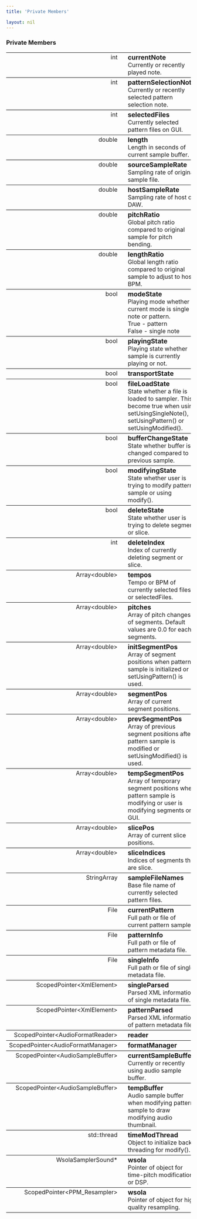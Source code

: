 ```yaml
---
title: 'Private Members'

layout: nil
---
```


<style>
    table {
        width: 100%;
    }
    tr {
        border-top: 1px solid black;
        border-bottom: 1px solid black;
    }
    table tr td:nth-child(1) {
        width: 20%;
        vertical-align: top;
        text-align: right;
    }
    table tr td:nth-child(2) {
        width: 80%;
        vertical-align: top;
        padding-left: 20px;
    }
    table tr td:nth-child(2)::first-line {
        font-weight: bold;
        font-size: 110%;
    }
</style>

### Private Members
<table>
    <tr>
        <td> int </td>
        <td> currentNote <br>
        Currently or recently played note.
        </td>
    </tr>
    <tr>
        <td> int </td>
        <td> patternSelectionNote <br>
        Currently or recently selected pattern selection note.
        </td>
    </tr>
    <tr>
        <td> int </td>
        <td> selectedFiles <br>
        Currently selected pattern files on GUI.
        </td>
    </tr>
    <tr>
        <td> double </td>
        <td> length <br>
        Length in seconds of current sample buffer.
        </td>
    </tr>
    <tr>
        <td> double </td>
        <td> sourceSampleRate <br>
        Sampling rate of original sample file.
        </td>
    </tr>
    <tr>
        <td> double </td>
        <td> hostSampleRate <br>
        Sampling rate of host or DAW.
        </td>
    </tr>
    <tr>
        <td> double </td>
        <td> pitchRatio <br>
        Global pitch ratio compared to original sample for pitch bending.
        </td>
    </tr>
    <tr>
        <td> double </td>
        <td> lengthRatio <br>
        Global length ratio compared to original sample to adjust to host BPM.
        </td>
    </tr>
    <tr>
        <td> bool </td>
        <td> modeState <br>
        Playing mode whether current mode is single note or pattern.
        <br> True - pattern
        <br> False - single note
        </td>
    </tr>
    <tr>
        <td> bool </td>
        <td> playingState <br>
        Playing state whether sample is currently playing or not.
        </td>
    </tr>
    <tr>
        <td> bool </td>
        <td> transportState <br>
        </td>
    </tr>
    <tr>
        <td> bool </td>
        <td> fileLoadState <br>
        State whether a file is loaded to sampler. This become true when using setUsingSingleNote(), setUsingPattern() or setUsingModified().
        </td>
    </tr>
    <tr>
        <td> bool </td>
        <td> bufferChangeState <br>
        State whether buffer is changed compared to previous sample. 
        </td>
    </tr>
    <tr>
        <td> bool </td>
        <td> modifyingState <br>
        State whether user is trying to modify pattern sample or using modify().
        </td>
    </tr>
    <tr>
        <td> bool </td>
        <td> deleteState <br>
        State whether user is trying to delete segment or slice.
        </td>
    </tr>
    <tr>
        <td> int </td>
        <td> deleteIndex <br>
        Index of currently deleting segment or slice.
        </td>
    </tr>
    <tr>
        <td> Array&lt;double&gt; </td>
        <td> tempos <br>
        Tempo or BPM of currently selected files or selectedFiles.
        </td>
    </tr>
    <tr>
        <td> Array&lt;double&gt; </td>
        <td> pitches <br>
        Array of pitch changes of segments. Default values are 0.0 for each segments.
        </td>
    </tr>
    <tr>
        <td> Array&lt;double&gt; </td>
        <td> initSegmentPos <br>
        Array of segment positions when pattern sample is initialized or setUsingPattern() is used.
        </td>
    </tr>
    <tr>
        <td> Array&lt;double&gt; </td>
        <td> segmentPos <br>
        Array of current segment positions.
        </td>
    </tr>
    <tr>
        <td> Array&lt;double&gt; </td>
        <td> prevSegmentPos <br>
        Array of previous segment positions after pattern sample is modified or setUsingModified() is used.
        </td>
    </tr>
    <tr>
        <td> Array&lt;double&gt; </td>
        <td> tempSegmentPos <br>
        Array of temporary segment positions when pattern sample is modifying or user is modifying segments on GUI.
        </td>
    </tr>
    <tr>
        <td> Array&lt;double&gt; </td>
        <td> slicePos <br>
        Array of current slice positions.
        </td>
    </tr>
    <tr>
        <td> Array&lt;double&gt; </td>
        <td> sliceIndices <br>
        Indices of segments that are slice.
        </td>
    </tr>
    <tr>
        <td> StringArray </td>
        <td> sampleFileNames <br>
        Base file name of currently selected pattern files.
        </td>
    </tr>
    <tr>
        <td> File </td>
        <td> currentPattern <br>
        Full path or file of current pattern sample. 
        </td>
    </tr>
    <tr>
        <td> File </td>
        <td> patternInfo <br>
        Full path or file of pattern metadata file.
        </td>
    </tr>
    <tr>
        <td> File </td>
        <td> singleInfo <br>
        Full path or file of single metadata file.
        </td>
    </tr>
    <tr>
        <td> ScopedPointer&lt;XmlElement&gt; </td>
        <td> singleParsed <br>
        Parsed XML information of single metadata file. 
        </td>
    </tr>
    <tr>
        <td> ScopedPointer&lt;XmlElement&gt; </td>
        <td> patternParsed <br>
        Parsed XML information of pattern metadata file. 
        </td>
    </tr>
    <tr>
        <td> ScopedPointer&lt;AudioFormatReader&gt; </td>
        <td> reader <br>
        </td>
    </tr>
    <tr>
        <td> ScopedPointer&lt;AudioFormatManager&gt; </td>
        <td> formatManager <br>
        </td>
    </tr>
    <tr>
        <td> ScopedPointer&lt;AudioSampleBuffer&gt; </td>
        <td> currentSampleBuffer <br>
        Currently or recently using audio sample buffer.
        </td>
    </tr>
    <tr>
        <td> ScopedPointer&lt;AudioSampleBuffer&gt; </td>
        <td> tempBuffer <br>
        Audio sample buffer when modifying pattern sample to draw modifying audio thumbnail.
        </td>
    </tr>
    <tr>
        <td> std::thread </td>
        <td> timeModThread <br>
        Object to initialize back-threading for modify().
        </td>
    </tr>
    <tr>
        <td> WsolaSamplerSound* </td>
        <td> wsola <br>
        Pointer of object for time-pitch modification or DSP.
        </td>
    </tr>
    <tr>
        <td> ScopedPointer&lt;PPM_Resampler&gt; </td>
        <td> wsola <br>
        Pointer of object for high quality resampling.
        </td>
    </tr>
</table>